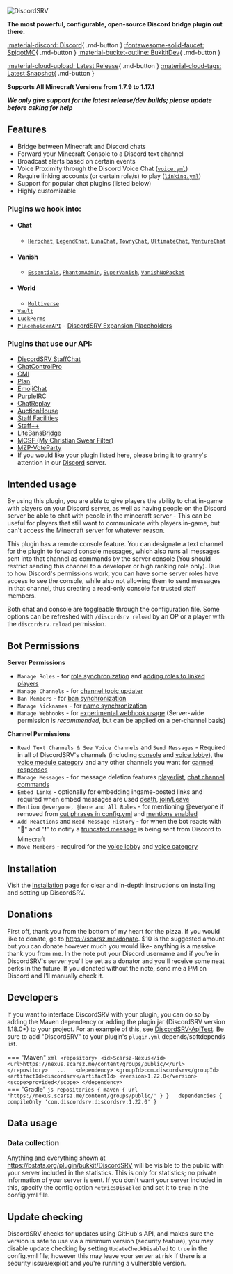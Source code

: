 ![DiscordSRV](https://lol.scarsz.me/AiKvTS/Logo-filled-stroke.png)  

<div markdown="1" id="center">

**The most powerful, configurable, open-source Discord bridge plugin out there.**  

[:material-discord: Discord](https://discordsrv.com/discord){ .md-button }
[:fontawesome-solid-faucet: SpigotMC](https://www.spigotmc.org/resources/discordsrv.18494/){ .md-button }
[:material-bucket-outline: BukkitDev](https://dev.bukkit.org/projects/discordsrv){ .md-button }

[:material-cloud-upload: Latest Release](https://get.discordsrv.com/){ .md-button }
[:material-cloud-tags: Latest Snapshot](https://snapshot.discordsrv.com/){ .md-button }

**Supports All Minecraft Versions from 1.7.9 to 1.17.1**  

_**We only give support for the latest release/dev builds; please update before asking for help**_

</div>

## Features
- Bridge between Minecraft and Discord chats
- Forward your Minecraft Console to a Discord text channel  
- Broadcast alerts based on certain events
- Voice Proximity through the Discord Voice Chat ([`voice.yml`](voice))  
- Require linking accounts (or certain role/s) to play ([`linking.yml`](linking))  
- Support for popular chat plugins (listed below)  
- Highly customizable

### Plugins we hook into:  
* #### Chat
    * [`Herochat`](https://www.spigotmc.org/resources/herochat.34305/updates), [`LegendChat`](https://www.spigotmc.org/resources/legendchat.6268/), [`LunaChat`](https://github.com/ucchyocean/LunaChat), [`TownyChat`](https://www.spigotmc.org/resources/towny-advanced.72694/), [`UltimateChat`](https://www.spigotmc.org/resources/ultimatechat.23767/), [`VentureChat`](https://www.spigotmc.org/resources/venturechat.771/)
* #### Vanish
    * [`Essentials`](https://www.spigotmc.org/resources/essentialsx.9089/), [`PhantomAdmin`](https://www.spigotmc.org/resources/phantomadmin.37845/), [`SuperVanish`](https://www.spigotmc.org/resources/supervanish-be-invisible.1331/), [`VanishNoPacket`](https://dev.bukkit.org/projects/vanish)
* #### World
    * [`Multiverse`](https://dev.bukkit.org/projects/multiverse-core/)
* [`Vault`](https://www.spigotmc.org/resources/vault.34315/)  
* [`LuckPerms`](https://luckperms.net/)
* [`PlaceholderAPI`](https://www.spigotmc.org/resources/placeholderapi.6245/)  - [DiscordSRV Expansion Placeholders](PAPI-Placeholders)
### Plugins that use our API:
* [DiscordSRV StaffChat](https://www.spigotmc.org/resources/discordsrv-staff-chat.44245/)
* [ChatControlPro](https://www.spigotmc.org/resources/chatcontrol-pro.10258/)
* [CMI](https://www.spigotmc.org/resources/cmi.3742/)
* [Plan](https://www.spigotmc.org/resources/plan-player-analytics.32536/)
* [EmojiChat](https://www.spigotmc.org/resources/emojichat.50955/)
* [PurpleIRC](https://www.spigotmc.org/resources/purpleirc.2836/)
* [ChatReplay](https://www.spigotmc.org/resources/chatreplay.28982/)
* [AuctionHouse](https://www.spigotmc.org/resources/auctionhouse.61836/)
* [Staff Facilities](https://www.spigotmc.org/resources/staff-facilities.13097/)
* [Staff++](https://www.spigotmc.org/resources/staff.83562/)
* [LiteBansBridge](https://www.spigotmc.org/resources/litebansbridge.76326/)
* [MCSF (My Christian Swear Filter)](https://www.spigotmc.org/resources/mcsf.54115/)
* [MZP-VoteParty](https://www.spigotmc.org/resources/mzp-voteparty.89754/)
* If you would like your plugin listed here, please bring it to `granny`'s attention in our [Discord](https://discordsrv.com/discord) server.
## Intended usage
By using this plugin, you are able to give players the ability to chat in-game with players on your Discord server, as well as having people on the Discord server be able to chat with people in the minecraft server - This can be useful for players that still want to communicate with players in-game, but can't access the Minecraft server for whatever reason.  

This plugin has a remote console feature. You can designate a text channel for the plugin to forward console messages, which also runs all messages sent into that channel as commands by the server console (You should restrict sending this channel to a developer or high ranking role only). Due to how Discord's permissions work, you can have some server roles have access to see the console, while also not allowing them to send messages in that channel, thus creating a read-only console for trusted staff members.  

Both chat and console are toggleable through the configuration file. Some options can be refreshed with `/discordsrv reload` by an OP or a player with the `discordsrv.reload` permission.  

## Bot Permissions

__Server Permissions__  
* `Manage Roles` - for [role synchronization](https://config.discordsrv.com/synchronization/GroupRoleSynchronizationGroupsAndRolesToSync) and [adding roles to linked players](https://config.discordsrv.com/config/MinecraftDiscordAccountLinkedRoleNameToAddUserTo)  
* `Manage Channels` - for [channel topic updater](https://config.discordsrv.com/messages/ChannelTopicUpdaterChatChannelTopicFormat)  
* `Ban Members` - for [ban synchronization](https://config.discordsrv.com/synchronization/BanSynchronizationDiscordToMinecraft)  
* `Manage Nicknames` - for [name synchronization](https://config.discordsrv.com/synchronization/NicknameSynchronizationEnabled)  
* `Manage Webhooks` - for [experimental webhook usage](https://config.discordsrv.com/config/Experiment_WebhookChatMessageDelivery) (Server-wide permission is _recommended_, but can be applied on a per-channel basis)  

__Channel Permissions__  
* `Read Text Channels & See Voice Channels` and `Send Messages` - Required in all of DiscordSRV's channels (including [console](https://pkrok.me/config/DiscordConsoleChannelId) and [voice lobby](https://config.discordsrv.com/voice/Lobby%20channel)), the [voice module category](https://config.discordsrv.com/voice/Voice%20category) and any other channels you want for [canned responses](https://config.discordsrv.com/config/DiscordCannedResponses)  
* `Manage Messages` - for message deletion features [playerlist](https://config.discordsrv.com/config/DiscordChatChannelListCommandEnabled), [chat channel commands](https://config.discordsrv.com/config/DiscordChatChannelConsoleCommandEnabled)  
* `Embed Links` - optionally for embedding ingame-posted links and required when embed messages are used [death](https://config.discordsrv.com/messages/MinecraftPlayerDeathMessage), [join/Leave](https://config.discordsrv.com/messages/MinecraftPlayerJoinMessage)  
* `Mention @everyone, @here and All Roles` - for mentioning @everyone if removed from [cut phrases in config.yml](https://config.discordsrv.com/config/DiscordChatChannelBlockedPhrases) and [mentions enabled](https://config.discordsrv.com/config/DiscordChatChannelTranslateMentions)  
* `Add Reactions` and `Read Message History` - for when the bot reacts with "💬" and "❗" to notify a [truncated message](https://config.discordsrv.com/config/DiscordChatChannelTruncateLength) is being sent from Discord to Minecraft  
* `Move Members` - required for the [voice lobby](https://config.discordsrv.com/voice/Lobby%20channel) and [voice category](https://config.discordsrv.com/voice/Voice%20category)

## Installation  
Visit the [Installation](Installation) page for clear and in-depth instructions on installing and setting up DiscordSRV.  

## Donations
First off, thank you from the bottom of my heart for the pizza. If you would like to donate, go to https://scarsz.me/donate. $10 is the suggested amount but you can donate however much you would like- anything is a massive thank you from me. In the note put your Discord username and if you're in DiscordSRV's server you'll be set as a donator and you'll receive some neat perks in the future. If you donated without the note, send me a PM on Discord and I'll manually check it.  
## Developers
If you want to interface DiscordSRV with your plugin, you can do so by adding the Maven dependency or adding the plugin jar (DiscordSRV version 1.18.0+) to your project. For an example of this, see [DiscordSRV-ApiTest](/DiscordSRV/DiscordSRV-ApiTest). Be sure to add "DiscordSRV" to your plugin's `plugin.yml` depends/softdepends list.  

=== "Maven"
    ```xml
    <repository>
        <id>Scarsz-Nexus</id>
        <url>https://nexus.scarsz.me/content/groups/public/</url>
    </repository>  
    ...  
    <dependency>
        <groupId>com.discordsrv</groupId>
        <artifactId>discordsrv</artifactId>
        <version>1.22.0</version>
        <scope>provided</scope>
    </dependency>
    ```  
=== "Gradle"
    ```js
    repositories {
        maven { url 'https://nexus.scarsz.me/content/groups/public/' }
    }  
    dependencies {
        compileOnly 'com.discordsrv:discordsrv:1.22.0'
    }
    ```

## Data usage
### Data collection
Anything and everything shown at https://bstats.org/plugin/bukkit/DiscordSRV will be visible to the public with your server included in the statistics. This is only for statistics; no private information of your server is sent. If you don't want your server included in this, specify the config option `MetricsDisabled` and set it to `true` in the config.yml file.  

## Update checking
DiscordSRV checks for updates using GitHub's API, and makes sure the version is safe to use via a minimum version (security feature), you may disable update checking by setting `UpdateCheckDisabled` to `true` in the config.yml file; however this may leave your server at risk if there is a security issue/exploit and you're running a vulnerable version.   